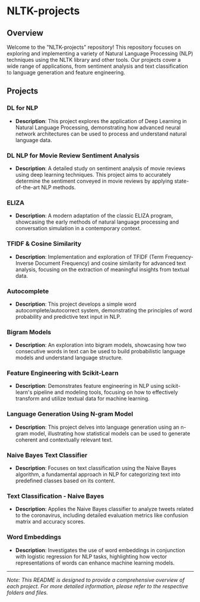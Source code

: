 # NLTK-projects

## Overview
Welcome to the "NLTK-projects" repository! This repository focuses on exploring and implementing a variety of Natural Language Processing (NLP) techniques using the NLTK library and other tools. Our projects cover a wide range of applications, from sentiment analysis and text classification to language generation and feature engineering.

## Projects

### DL for NLP
- **Description**: This project explores the application of Deep Learning in Natural Language Processing, demonstrating how advanced neural network architectures can be used to process and understand natural language data.

### DL NLP for Movie Review Sentiment Analysis
- **Description**: A detailed study on sentiment analysis of movie reviews using deep learning techniques. This project aims to accurately determine the sentiment conveyed in movie reviews by applying state-of-the-art NLP methods.

### ELIZA
- **Description**: A modern adaptation of the classic ELIZA program, showcasing the early methods of natural language processing and conversation simulation in a contemporary context.

### TFIDF & Cosine Similarity
- **Description**: Implementation and exploration of TFIDF (Term Frequency-Inverse Document Frequency) and cosine similarity for advanced text analysis, focusing on the extraction of meaningful insights from textual data.

### Autocomplete
- **Description**: This project develops a simple word autocomplete/autocorrect system, demonstrating the principles of word probability and predictive text input in NLP.

### Bigram Models
- **Description**: An exploration into bigram models, showcasing how two consecutive words in text can be used to build probabilistic language models and understand language structure.

### Feature Engineering with Scikit-Learn
- **Description**: Demonstrates feature engineering in NLP using scikit-learn's pipeline and modeling tools, focusing on how to effectively transform and utilize textual data for machine learning.

### Language Generation Using N-gram Model
- **Description**: This project delves into language generation using an n-gram model, illustrating how statistical models can be used to generate coherent and contextually relevant text.

### Naive Bayes Text Classifier
- **Description**: Focuses on text classification using the Naive Bayes algorithm, a fundamental approach in NLP for categorizing text into predefined classes based on its content.

### Text Classification - Naive Bayes
- **Description**: Applies the Naive Bayes classifier to analyze tweets related to the coronavirus, including detailed evaluation metrics like confusion matrix and accuracy scores.

### Word Embeddings
- **Description**: Investigates the use of word embeddings in conjunction with logistic regression for NLP tasks, highlighting how vector representations of words can enhance machine learning models.

---

*Note: This README is designed to provide a comprehensive overview of each project. For more detailed information, please refer to the respective folders and files.*
